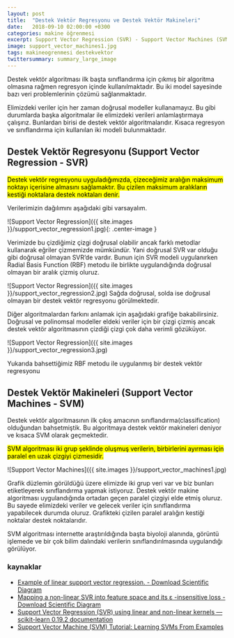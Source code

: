 ```yaml
---
layout: post
title:  "Destek Vektör Regresyonu ve Destek Vektör Makineleri"
date:   2018-09-10 02:00:00 +0300
categories: makine öğrenmesi
excerpt: Support Vector Regression (SVR) - Support Vector Machines (SVM)
image: support_vector_machines1.jpg
tags: makineogrenmesi destekvektor
twittersummary: summary_large_image
---
```


Destek vektör algoritması ilk başta sınıflandırma için çıkmış bir algoritma olmasına rağmen regresyon içinde kullanılmaktadır. Bu iki model sayesinde bazı veri problemlerinin çözümü sağlanmaktadır.

Elimizdeki veriler için her zaman doğrusal modeller kullanamayız. Bu gibi durumlarda başka algoritmalar ile elimizdeki verileri anlamlaştırmaya çalışırız. Bunlardan birisi de destek vektör algoritmalarıdır. Kısaca regresyon ve sınıflandırma için kullanılan iki modeli bulunmaktadır.

## Destek Vektör Regresyonu (Support Vector Regression - SVR)
<mark>Destek vektör regresyonu uyguladığımızda, çizeceğimiz aralığın maksimum noktayı içerisine almasını sağlamaktır. Bu çizilen maksimum aralıkların kestiği noktalara destek noktaları denir.</mark>

Verilerimizin dağılımını aşağıdaki gibi varsayalım.

![Support Vector Regression]({{ site.images }}/support_vector_regression1.jpg){: .center-image }

Verimizde bu çizdiğimiz çizgi doğrusal olabilir ancak farklı metodlar kullanarak eğriler çizmemizde mümkündür. Yani doğrusal SVR var olduğu gibi doğrusal olmayan SVR’de vardır. Bunun için SVR modeli uygulanırken Radial Basis Function (RBF) metodu ile birlikte uygulandığında doğrusal olmayan bir aralık çizmiş oluruz.

![Support Vector Regression]({{ site.images }}/support_vector_regression2.jpg)
Sağda doğrusal, solda ise doğrusal olmayan bir destek vektör regresyonu görülmektedir.

Diğer algoritmalardan farkını anlamak için aşağıdaki grafiğe bakabilirsiniz. Doğrusal ve polinomsal modeller eldeki veriler için bir çizgi çizmiş ancak destek vektör algoritmasının çizdiği çizgi çok daha verimli gözüküyor.

![Support Vector Regression]({{ site.images }}/support_vector_regression3.jpg)

Yukarıda bahsettiğimiz RBF metodu ile uygulanmış bir destek vektör regresyonu

## Destek Vektör Makineleri (Support Vector Machines - SVM)
Destek vektör algoritmasının ilk çıkış amacının sınıflandırma(classification) olduğundan bahsetmiştik. Bu algoritmaya destek vektör makineleri deniyor ve kısaca SVM olarak geçmektedir.

<mark>SVM algoritması iki grup şeklinde oluşmuş verilerin, birbirlerini ayırması için paralel en uzak çizgiyi çizmesidir.</mark>

![Support Vector Machines]({{ site.images }}/support_vector_machines1.jpg)

Grafik düzlemin görüldüğü üzere elimizde iki grup veri var ve biz bunları etiketleyerek sınıflandırma yapmak istiyoruz. Destek vektör makine algoritması uygulandığında ortadan geçen paralel çizgiyi elde etmiş oluruz. Bu sayede elimizdeki veriler ve gelecek veriler için sınıflandırma yapabilecek durumda oluruz. Grafikteki çizilen paralel aralığın kestiği noktalar destek noktalarıdır.

SVM algoritması internette araştırıldığında başta biyoloji alanında, görüntü işlemede ve bir çok bilim dalındaki verilerin sınıflandırılmasında uygulandığı görülüyor.

### kaynaklar
* [Example of linear support vector regression. - Download Scientific Diagram](https://www.researchgate.net/figure/Example-of-linear-support-vector-regression_fig1_323588842)
* [Mapping a non-linear SVR into feature space and its ε -insensitive loss - Download Scientific Diagram](https://www.researchgate.net/figure/Mapping-a-non-linear-SVR-into-feature-space-and-its-e-insensitive-loss-setting-55_fig1_267275657)
* [Support Vector Regression (SVR) using linear and non-linear kernels — scikit-learn 0.19.2 documentation](http://scikit-learn.org/stable/auto_examples/svm/plot_svm_regression.html)
* [Support Vector Machine (SVM) Tutorial: Learning SVMs From Examples](https://www.kdnuggets.com/2017/08/support-vector-machines-learning-svms-examples.html)
